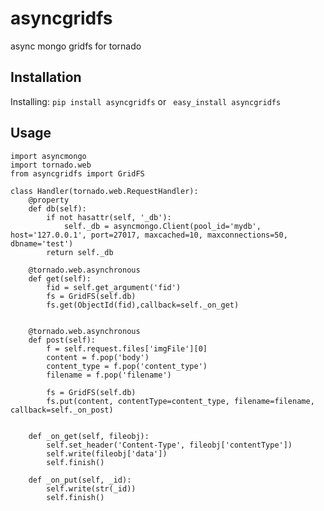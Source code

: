 asyncgridfs
===========

async mongo gridfs for tornado


Installation
------------

Installing: `pip install asyncgridfs` or ` easy_install asyncgridfs`


Usage 
-----

    import asyncmongo
    import tornado.web
    from asyncgridfs import GridFS
    
    class Handler(tornado.web.RequestHandler):
        @property
        def db(self):
            if not hasattr(self, '_db'):
                self._db = asyncmongo.Client(pool_id='mydb', host='127.0.0.1', port=27017, maxcached=10, maxconnections=50, dbname='test')
            return self._db
    
        @tornado.web.asynchronous
        def get(self):
            fid = self.get_argument('fid')
            fs = GridFS(self.db)
            fs.get(ObjectId(fid),callback=self._on_get)
            

        @tornado.web.asynchronous
        def post(self):
            f = self.request.files['imgFile'][0]
            content = f.pop('body')
            content_type = f.pop('content_type')
            filename = f.pop('filename')

            fs = GridFS(self.db)
            fs.put(content, contentType=content_type, filename=filename, callback=self._on_post)

    
        def _on_get(self, fileobj):
        	self.set_header('Content-Type', fileobj['contentType'])
        	self.write(fileobj['data'])
        	self.finish()
            
        def _on_put(self, _id):
        	self.write(str(_id))
        	self.finish()

